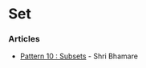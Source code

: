 # Set

### Articles

* [Pattern 10 : Subsets](https://medium.com/@shree.bhamare1211/pattern-10-subsets-42fd07a4c8fe) - Shri Bhamare
